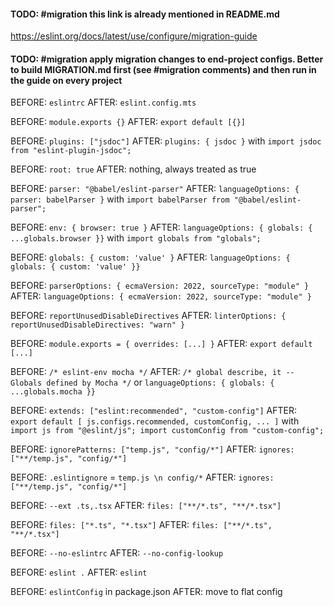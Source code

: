 #### TODO: #migration this link is already mentioned in README.md
https://eslint.org/docs/latest/use/configure/migration-guide

#### TODO: #migration apply migration changes to end-project configs. Better to build MIGRATION.md first (see #migration comments) and then run in the guide on every project

BEFORE: `eslintrc`
AFTER: `eslint.config.mts`

BEFORE: `module.exports {}`
AFTER: `export default [{}]`

BEFORE: `plugins: ["jsdoc"]`
AFTER: `plugins: { jsdoc }` with `import jsdoc from "eslint-plugin-jsdoc";`

BEFORE: `root: true`
AFTER: nothing, always treated as true

BEFORE: `parser: "@babel/eslint-parser"`
AFTER: `languageOptions: { parser: babelParser }` with `import babelParser from "@babel/eslint-parser";`

BEFORE: `env: { browser: true }`
AFTER: `languageOptions: { globals: { ...globals.browser }}` with `import globals from "globals";`

BEFORE: `globals: { custom: 'value' }`
AFTER: `languageOptions: { globals: { custom: 'value' }}`

BEFORE: `parserOptions: { ecmaVersion: 2022, sourceType: "module" }`
AFTER: `languageOptions: { ecmaVersion: 2022, sourceType: "module" }`

BEFORE: `reportUnusedDisableDirectives`
AFTER: `linterOptions: { reportUnusedDisableDirectives: "warn" }`

BEFORE: `module.exports = { overrides: [...] }`
AFTER: `export default [...]`

BEFORE: `/* eslint-env mocha */`
AFTER: `/* global describe, it -- Globals defined by Mocha */` or `languageOptions: { globals: { ...globals.mocha }}`

BEFORE: `extends: ["eslint:recommended", "custom-config"]`
AFTER: `export default [ js.configs.recommended, customConfig, ... ]` with `import js from "@eslint/js"; import customConfig from "custom-config"; `

BEFORE: `ignorePatterns: ["temp.js", "config/*"]`
AFTER: `ignores: ["**/temp.js", "config/*"]`

BEFORE: `.eslintignore` = `temp.js \n config/*`
AFTER: `ignores: ["**/temp.js", "config/*"]`

BEFORE: `--ext .ts,.tsx`
AFTER: `files: ["**/*.ts", "**/*.tsx"]`

BEFORE: `files: ["*.ts", "*.tsx"]`
AFTER: `files: ["**/*.ts", "**/*.tsx"]`

BEFORE: `--no-eslintrc`
AFTER: `--no-config-lookup`

BEFORE: `eslint .`
AFTER: `eslint`

BEFORE: `eslintConfig` in package.json
AFTER: move to flat config
